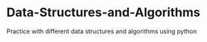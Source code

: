 # Data-Structures-and-Algorithms
Practice with different data structures and algorithms using python
